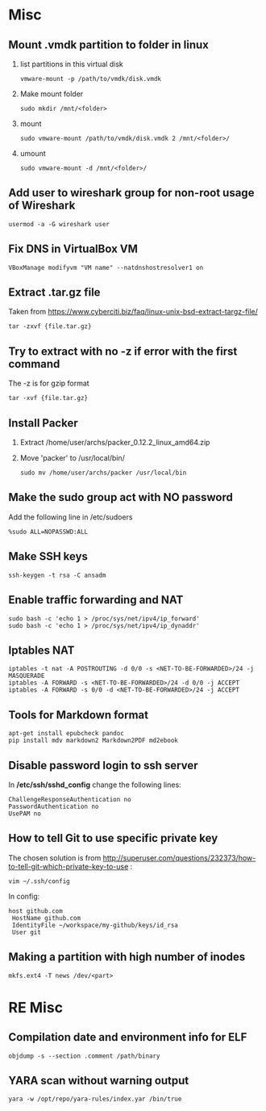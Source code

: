 # Misc

## Mount .vmdk partition to folder in linux

1. list partitions in this virtual disk

    ```
    vmware-mount -p /path/to/vmdk/disk.vmdk
    ```

1. Make mount folder

    ```
    sudo mkdir /mnt/<folder>
    ```

1. mount

    ```
    sudo vmware-mount /path/to/vmdk/disk.vmdk 2 /mnt/<folder>/
    ```

1. umount

    ```
    sudo vmware-mount -d /mnt/<folder>/
    ```

## Add user to wireshark group for non-root usage of Wireshark

```
usermod -a -G wireshark user
```

## Fix DNS in VirtualBox VM

```
VBoxManage modifyvm "VM name" --natdnshostresolver1 on
```

## Extract .tar.gz file

Taken from https://www.cyberciti.biz/faq/linux-unix-bsd-extract-targz-file/

```
tar -zxvf {file.tar.gz}
```

## Try to extract with no -z if error with the first command

The -z is for gzip format

```
tar -xvf {file.tar.gz}
```

## Install Packer

1. Extract /home/user/archs/packer_0.12.2_linux_amd64.zip
1. Move 'packer' to /usr/local/bin/

    ```
    sudo mv /home/user/archs/packer /usr/local/bin
    ```

## Make the sudo group act with NO password

Add the following line in /etc/sudoers

```
%sudo ALL=NOPASSWD:ALL
```

## Make SSH keys

```
ssh-keygen -t rsa -C ansadm
```

## Enable traffic forwarding and NAT

```
sudo bash -c 'echo 1 > /proc/sys/net/ipv4/ip_forward'
sudo bash -c 'echo 1 > /proc/sys/net/ipv4/ip_dynaddr'
```

## Iptables NAT

```
iptables -t nat -A POSTROUTING -d 0/0 -s <NET-TO-BE-FORWARDED>/24 -j MASQUERADE
iptables -A FORWARD -s <NET-TO-BE-FORWARDED>/24 -d 0/0 -j ACCEPT
iptables -A FORWARD -s 0/0 -d <NET-TO-BE-FORWARDED>/24 -j ACCEPT

```

## Tools for Markdown format

```
apt-get install epubcheck pandoc
pip install mdv markdown2 Markdown2PDF md2ebook
```

## Disable password login to ssh server

In **/etc/ssh/sshd_config** change the following lines:

```
ChallengeResponseAuthentication no
PasswordAuthentication no
UsePAM no
```

## How to tell Git to use specific private key

The chosen solution is from http://superuser.com/questions/232373/how-to-tell-git-which-private-key-to-use :

```
vim ~/.ssh/config
```

In config:

```
host github.com
 HostName github.com
 IdentityFile ~/workspace/my-github/keys/id_rsa
 User git
```

## Making a partition with high number of inodes

```
mkfs.ext4 -T news /dev/<part>
```

# RE Misc

## Compilation date and environment info for ELF

```
objdump -s --section .comment /path/binary
```

## YARA scan without warning output

```
yara -w /opt/repo/yara-rules/index.yar /bin/true
```


